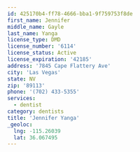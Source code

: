 ```yaml
---
id: 425170b4-ff78-4666-bba1-9f759753f8de
first_name: Jennifer
middle_name: Gayle
last_name: Yanga
license_type: DMD
license_number: '6114'
license_status: Active
license_expiration: '42185'
address: '7845 Cape Flattery Ave'
city: 'Las Vegas'
state: NV
zip: '89113'
phone: '(702) 433-5355'
services:
  - dentist
category: dentists
title: 'Jennifer Yanga'
_geoloc:
  lng: -115.26039
  lat: 36.067495
---
```

